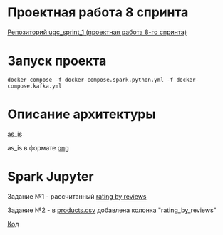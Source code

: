 # Проектная работа 8 спринта

[Репозиторий ugc_sprint_1 (проектная работа 8-го спринта)](https://github.com/NataliaLaktyushkina/ugc_sprint_1)

# Запуск проекта
`docker compose -f docker-compose.spark.python.yml -f docker-compose.kafka.yml`

# Описание архитектуры
[as_is](uml/as_is.drawio)

as_is в формате [png](uml/as_is.png)

# Spark Jupyter

Задание №1 - рассчитанный [rating by reviews](/data/combined/rating_by_reviews)

Задание №2 - в [products.csv](/data/combined/products_with_ratings.csv) добавлена колонка "rating_by_reviews"

[Код](/data/Ice_cream_rating.ipynb)
